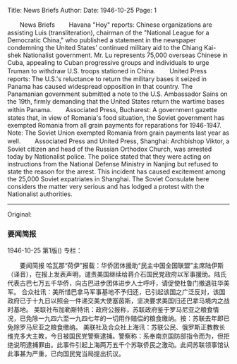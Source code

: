 Title: News Briefs
Author:
Date: 1946-10-25
Page: 1

　　News Briefs
　　Havana "Hoy" reports: Chinese organizations are assisting Luis (transliteration), chairman of the "National League for a Democratic China," who published a statement in the newspaper condemning the United States' continued military aid to the Chiang Kai-shek Nationalist government. Mr. Lu represents 75,000 overseas Chinese in Cuba, appealing to Cuban progressive groups and individuals to urge Truman to withdraw U.S. troops stationed in China.
　　United Press reports: The U.S.'s reluctance to return the military bases it seized in Panama has caused widespread opposition in that country. The Panamanian government submitted a note to the U.S. Ambassador Sains on the 19th, firmly demanding that the United States return the wartime bases within Panama.
　　Associated Press, Bucharest: A government gazette states that, in view of Romania's food situation, the Soviet government has exempted Romania from all grain payments for reparations for 1946-1947. Note: The Soviet Union exempted Romania from grain payments last year as well.
　　Associated Press and United Press, Shanghai: Archbishop Viktor, a Soviet citizen and head of the Russian Orthodox Church, was arrested today by Nationalist police. The police stated that they were acting on instructions from the National Defense Ministry in Nanjing but refused to state the reason for the arrest. This incident has caused excitement among the 25,000 Soviet expatriates in Shanghai. The Soviet Consulate here considers the matter very serious and has lodged a protest with the Nationalist authorities.



<hr /> 

Original: 


### 要闻简报

1946-10-25
第1版()
专栏：

　　要闻简报
    哈瓦那“荷伊”报载：华侨团体援助“民主中国全国联盟”主席陆伊斯（译音），在报上发表声明，谴责美国继续给蒋介石国民党政府以军事援助。陆氏代表古巴七万五千华侨，向古巴进步团体进步人士呼吁，请促使杜鲁门撤退驻华美军。
    合众社讯：美所惜巴拿马军事基地不予归还，已引起该国之广泛反对，该国政府已于十九日以照会一件递交美大使塞茵斯，坚决要求美国归还巴拿马境内之战时基地。
    美联社布加勒斯特讯：政府公报称，苏联政府鉴于罗马尼亚之粮食情况，已免除一九四六至一九四七年的一切用作赔偿的粮食缴纳。按：苏联去年即已免除罗马尼亚之粮食缴纳。
    美联社及合众社上海讯：苏联公民、俄罗斯正教教长维克多大主教，今日被国民党警察逮捕。警察称：系奉南京国防部指令而为，但拒绝说明逮捕罪由。此事件引起上海两万五千个苏联侨民之激动。此间苏联领事馆认此事甚为严重，已向国民党当局提出抗议。
